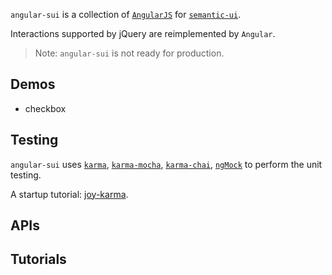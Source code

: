 `angular-sui` is a collection of [`AngularJS`](http://www.angularjs.org) for [`semantic-ui`](http://semantic-ui.com/).

Interactions supported by jQuery are reimplemented by `Angular`.

> Note: `angular-sui` is not ready for production.

## Demos

 - checkbox

## Testing

`angular-sui` uses [`karma`](http://karma-runner.github.io/0.13/index.html), [`karma-mocha`](https://github.com/karma-runner/karma-mocha), [`karma-chai`](https://github.com/xdissent/karma-chai), [`ngMock`](https://docs.angularjs.org/api/ngMock) to perform the unit testing.

A startup tutorial: [joy-karma](https://github.com/agongdai/Joy/tree/joy-karma).

## APIs

## Tutorials